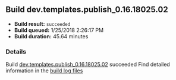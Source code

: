 ## Build dev.templates.publish_0.16.18025.02
- **Build result:** `succeeded`
- **Build queued:** 1/25/2018 2:26:17 PM
- **Build duration:** 45.64 minutes
### Details
Build [dev.templates.publish_0.16.18025.02](https://winappstudio.visualstudio.com/web/build.aspx?pcguid=a4ef43be-68ce-4195-a619-079b4d9834c2&builduri=vstfs%3a%2f%2f%2fBuild%2fBuild%2f24785) succeeded
Find detailed information in the [build log files](https://uwpctdiags.blob.core.windows.net/buildlogs/dev.templates.publish_0.16.18025.02_logs.zip)
